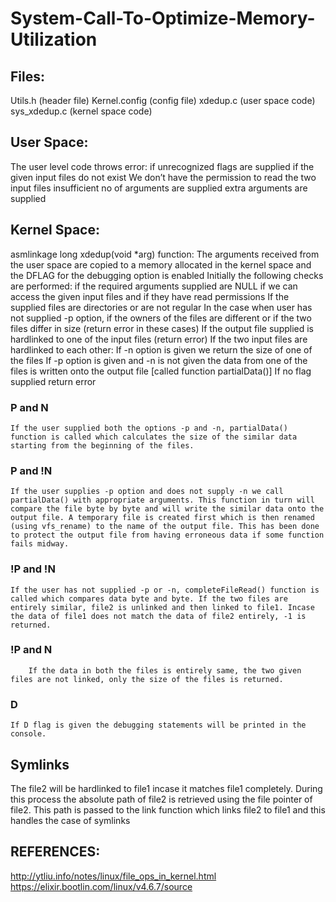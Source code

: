 # System-Call-To-Optimize-Memory-Utilization
## Files:
Utils.h (header file)
Kernel.config (config file)
xdedup.c (user space code)
sys_xdedup.c (kernel space code) 

## User Space:
The user level code throws error:
if unrecognized flags are supplied
if the given input files do not exist 
We don’t have the permission to read the two input files
insufficient no of arguments are supplied
extra arguments are supplied

## Kernel Space:
asmlinkage long xdedup(void *arg)  function:
The arguments received from the user space are  copied to a memory allocated in the kernel space and the DFLAG for the debugging option is enabled
Initially the following checks are performed:
if the required arguments supplied are NULL
if we can access the given input files and if they have read permissions
If the supplied files are directories or are not regular
In the case when user has not supplied -p option, if the owners of the files are different or if the two files differ in size (return error in these cases)
If the output file supplied is hardlinked to one of the input files (return error)
If the two input files are hardlinked to each other:
If -n option is given we return the size of one of the files
If -p option is given and -n is not given the data from one of the files is written onto the output file [called function partialData()]
If no flag supplied return error

### P and N
	If the user supplied both the options -p and -n, partialData() function is called which calculates the size of the similar data starting from the beginning of the files.

### P and !N
	If the user supplies -p option and does not supply -n we call partialData() with appropriate arguments. This function in turn will compare the file byte by byte and will write the similar data onto the output file. A temporary file is created first which is then renamed (using vfs_rename) to the name of the output file. This has been done to protect the output file from having erroneous data if some function fails midway. 

### !P and !N
	If the user has not supplied -p or -n, completeFileRead() function is called which compares data byte and byte. If the two files are entirely similar, file2 is unlinked and then linked to file1. Incase the data of file1 does not match the data of file2 entirely, -1 is returned.

### !P and N
		If the data in both the files is entirely same, the two given files are not linked, only the size of the files is returned.

### D
	If D flag is given the debugging statements will be printed in the console.

## Symlinks
The file2 will be hardlinked to file1 incase it matches file1 completely. During this process the absolute path of file2 is retrieved using the file pointer of file2. This path is passed to the link function which links file2 to file1 and this handles the case of symlinks

## REFERENCES:
http://ytliu.info/notes/linux/file_ops_in_kernel.html
https://elixir.bootlin.com/linux/v4.6.7/source
